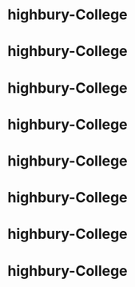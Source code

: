 
# highbury-College
# highbury-College
# highbury-College
# highbury-College
# highbury-College
# highbury-College
# highbury-College
# highbury-College
